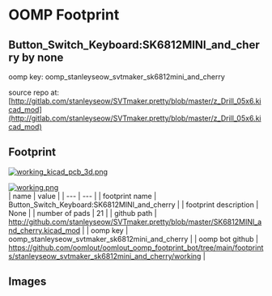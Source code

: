 # OOMP Footprint  
## Button_Switch_Keyboard:SK6812MINI_and_cherry  by none  
  
oomp key: oomp_stanleyseow_svtmaker_sk6812mini_and_cherry  
  
source repo at: [http://gitlab.com/stanleyseow/SVTmaker.pretty/blob/master/z_Drill_05x6.kicad_mod](http://gitlab.com/stanleyseow/SVTmaker.pretty/blob/master/z_Drill_05x6.kicad_mod)  
## Footprint  
  
[![working_kicad_pcb_3d.png](working_kicad_pcb_3d_600.png)](working_kicad_pcb_3d.png)  
  
[![working.png](working_600.png)](working.png)  
| name | value | 
| --- | --- | 
| footprint name | Button_Switch_Keyboard:SK6812MINI_and_cherry | 
| footprint description | None | 
| number of pads | 21 | 
| github path | http://github.com/stanleyseow/SVTmaker.pretty/blob/master/SK6812MINI_and_cherry.kicad_mod | 
| oomp key | oomp_stanleyseow_svtmaker_sk6812mini_and_cherry | 
| oomp bot github | https://github.com/oomlout/oomlout_oomp_footprint_bot/tree/main/footprints/stanleyseow_svtmaker_sk6812mini_and_cherry/working | 
## Images  
